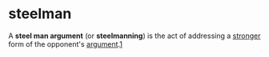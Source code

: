 # steelman

A **steel man argument** (or **steelmanning**) is the act of addressing a
[stronger](/logic/argument.md#strength) form of the opponent's
[argument](/logic/argument.md).[1]

[1]: https://en.wikipedia.org/wiki/Straw_man#Steelmanning
